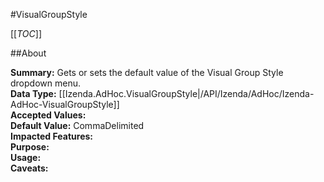 #VisualGroupStyle

[[_TOC_]]

##About

**Summary:**  Gets or sets the default value of the Visual Group Style dropdown menu.   
**Data Type:** [[Izenda.AdHoc.VisualGroupStyle|/API/Izenda/AdHoc/Izenda-AdHoc-VisualGroupStyle]]  
**Accepted Values:**   
**Default Value:** CommaDelimited  
**Impacted Features:**   
**Purpose:**   
**Usage:**   
**Caveats:**   


